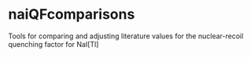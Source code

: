 # naiQFcomparisons
Tools for comparing and adjusting literature values for the nuclear-recoil quenching factor for NaI[Tl]
